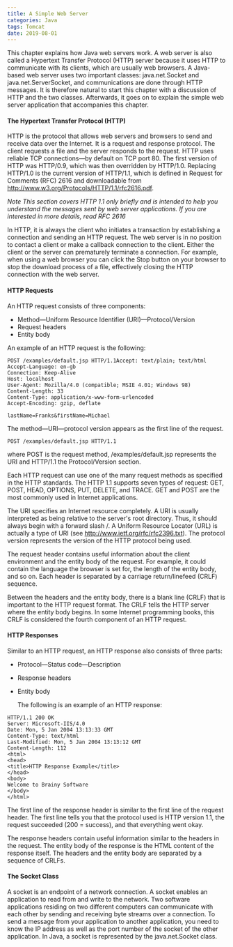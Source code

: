 ```yaml
---
title: A Simple Web Server
categories: Java
tags: Tomcat
date: 2019-08-01
---
```




This chapter explains how Java web servers work. A web server is also called a
Hypertext Transfer Protocol (HTTP) server because it uses HTTP to communicate
with its clients, which are usually web browsers. A Java-based web server uses two
important classes: java.net.Socket and java.net.ServerSocket, and communications
are done through HTTP messages. It is therefore natural to start this chapter with a
discussion of HTTP and the two classes. Afterwards, it goes on to explain the simple
web server application that accompanies this chapter.



#### The Hypertext Transfer Protocol (HTTP)

HTTP is the protocol that allows web servers and browsers to send and receive data
over the Internet. It is a request and response protocol. The client requests a file
and the server responds to the request. HTTP uses reliable TCP connections—by
default on TCP port 80. The first version of HTTP was HTTP/0.9, which was then
overridden by HTTP/1.0. Replacing HTTP/1.0 is the current version of HTTP/1.1,
which is defined in Request for Comments (RFC) 2616 and downloadable from
http://www.w3.org/Protocols/HTTP/1.1/rfc2616.pdf.

*Note This section covers HTTP 1.1 only briefly and is intended to help you*
*understand the messages sent by web server applications. If you are interested*
*in more details, read RFC 2616*



In HTTP, it is always the client who initiates a transaction by establishing a
connection and sending an HTTP request. The web server is in no position to
contact a client or make a callback connection to the client. Either the client or the
server can prematurely terminate a connection. For example, when using a web
browser you can click the Stop button on your browser to stop the download process
of a file, effectively closing the HTTP connection with the web server.



#### HTTP Requests

An HTTP request consists of three components:

- Method—Uniform Resource Identifier (URI)—Protocol/Version
- Request headers
- Entity body

An example of an HTTP request is the following:

```
POST /examples/default.jsp HTTP/1.1Accept: text/plain; text/html
Accept-Language: en-gb
Connection: Keep-Alive
Host: localhost
User-Agent: Mozilla/4.0 (compatible; MSIE 4.01; Windows 98)
Content-Length: 33
Content-Type: application/x-www-form-urlencoded
Accept-Encoding: gzip, deflate

lastName=Franks&firstName=Michael
```

The method—URI—protocol version appears as the first line of the request.

```
POST /examples/default.jsp HTTP/1.1
```

where POST is the request method, /examples/default.jsp represents the URI and
HTTP/1.1 the Protocol/Version section.

Each HTTP request can use one of the many request methods as specified in the
HTTP standards. The HTTP 1.1 supports seven types of request: GET, POST,
HEAD, OPTIONS, PUT, DELETE, and TRACE. GET and POST are the most
commonly used in Internet applications.

The URI specifies an Internet resource completely. A URI is usually interpreted as
being relative to the server's root directory. Thus, it should always begin with a
forward slash /. A Uniform Resource Locator (URL) is actually a type of URI (see
http://www.ietf.org/rfc/rfc2396.txt). The protocol version represents the version of
the HTTP protocol being used.

The request header contains useful information about the client environment and the
entity body of the request. For example, it could contain the language the browser is
set for, the length of the entity body, and so on. Each header is separated by a
carriage return/linefeed (CRLF) sequence.

Between the headers and the entity body, there is a blank line (CRLF) that is
important to the HTTP request format. The CRLF tells the HTTP server where the
entity body begins. In some Internet programming books, this CRLF is considered
the fourth component of an HTTP request.





#### HTTP Responses

Similar to an HTTP request, an HTTP response also consists of three parts:

- Protocol—Status code—Description

- Response headers

- Entity body

  

  The following is an example of an HTTP response:

```
HTTP/1.1 200 OK
Server: Microsoft-IIS/4.0
Date: Mon, 5 Jan 2004 13:13:33 GMT
Content-Type: text/html
Last-Modified: Mon, 5 Jan 2004 13:13:12 GMT
Content-Length: 112
<html>
<head>
<title>HTTP Response Example</title>
</head>
<body>
Welcome to Brainy Software
</body>
</html>
```

The first line of the response header is similar to the first line of the request header.
The first line tells you that the protocol used is HTTP version 1.1, the request
succeeded (200 = success), and that everything went okay.



The response headers contain useful information similar to the headers in the request.
The entity body of the response is the HTML content of the response itself. The
headers and the entity body are separated by a sequence of CRLFs.



#### The Socket Class

A socket is an endpoint of a network connection. A socket enables an application to
read from and write to the network. Two software applications residing on two
different computers can communicate with each other by sending and receiving byte
streams over a connection. To send a message from your application to another
application, you need to know the IP address as well as the port number of the socket
of the other application. In Java, a socket is represented by the java.net.Socket
class.